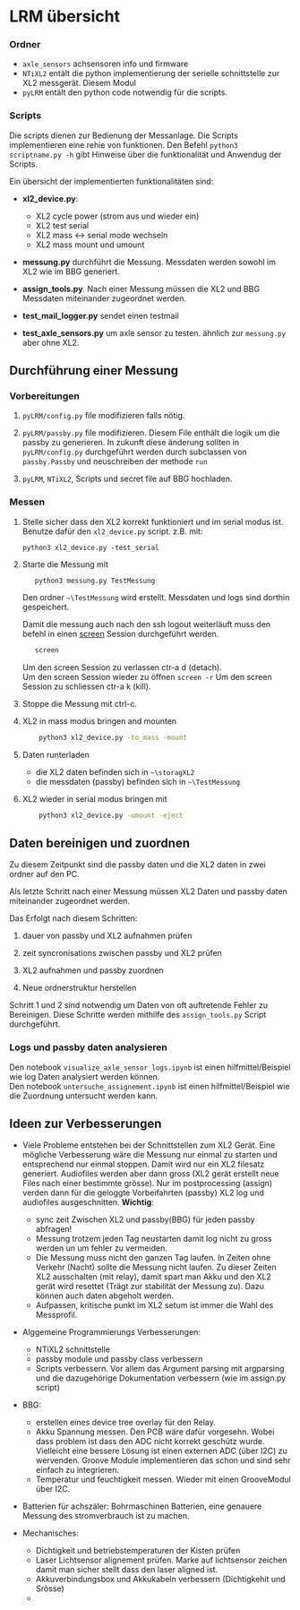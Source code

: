 # LRM übersicht

### Ordner

- `axle_sensors` achsensoren info und firmware
- `NTiXL2` entält die python implementierung der serielle schnittstelle zur XL2 messgerät. Diesem Modul  
- `pyLRM` entält den python code notwendig für die scripts.

### Scripts

Die scripts dienen zur Bedienung der Messanlage. Die Scripts implementieren eine rehie von 
funktionen. Den Befehl `python3 scriptname.py -h` gibt Hinweise über die funktionalität und
 Anwendug der Scripts. 
 
Ein übersicht der implementierten funktionalitäten sind: 
- **xl2_device.py**: 
    - XL2 cycle power (strom aus und wieder ein)
    - XL2 test serial
    - XL2 mass <-> serial mode wechseln
    - XL2 mass mount und umount
    
- **messung.py** durchführt die Messung. Messdaten werden sowohl im XL2 wie im BBG generiert.

- **assign_tools.py**. Nach einer Messung müssen die XL2 und BBG Messdaten miteinander zugeordnet werden.

- **test_mail_logger.py** sendet einen testmail
    
- **test_axle_sensors.py** um axle sensor zu testen. ähnlich zur `messung.py` aber ohne XL2.



## Durchführung einer Messung
### Vorbereitungen

1. `pyLRM/config.py` file modifizieren falls nötig.

2. `pyLRM/passby.py` file modifizieren. Diesem File enthält die logik um die passby zu generieren. In zukunft diese änderung 
sollten in `pyLRM/config.py` durchgeführt werden durch subclassen von `passby.Passby` und neuschreiben der methode `run`

3. `pyLRM`, `NTiXL2`, Scripts und secret file auf BBG hochladen. 

### Messen

1. Stelle sicher dass den XL2 korrekt funktioniert und im serial modus ist. Benutze dafür 
den `xl2_device.py` script. z.B. mit:
    ```
    python3 xl2_device.py -test_serial
    ```
2. Starte die Messung mit  

    ```
       python3 messung.py TestMessung
    ```
    
    Den ordner `~\TestMessung` wird erstellt. Messdaten und logs sind dorthin gespeichert.
      
    Damit die messung auch nach den ssh logout weiterläuft muss den befehl in einen [screen](https://linuxize.com/post/how-to-use-linux-screen/) 
    Session  durchgeführt werden.
      
    ```bash
       screen
    ```
    Um den screen Session zu verlassen ctr-a d (detach).  
    Um den screen Session wieder zu öffnen `screen -r`
    Um den screen Session zu schliessen ctr-a k (kill).  
 

3. Stoppe die Messung  mit ctrl-c.
4. XL2 in mass modus bringen and mounten
    ```bash
        python3 xl2_device.py -to_mass -mount 
    ```
    
5. Daten runterladen
    - die XL2 daten befinden sich in `~\storagXL2`  
    - die messdaten (passby) befinden sich in `~\TestMessung`

6. XL2 wieder in serial modus bringen mit 
    ```bash
        python3 xl2_device.py -umount -eject
    ```

## Daten bereinigen und zuordnen

Zu diesem Zeitpunkt sind die passby daten und die XL2 daten in zwei ordner auf den PC. 

Als letzte Schritt nach einer Messung  müssen XL2 Daten und passby daten miteinander zugeordnet werden. 

Das Erfolgt nach diesem Schritten:

1. dauer von passby und XL2 aufnahmen prüfen 

2. zeit syncronisations zwischen passby und XL2 prüfen

3. XL2 aufnahmen und passby zuordnen

4. Neue ordnerstruktur herstellen 

Schritt 1 und 2 sind notwendig um Daten von oft auftretende Fehler zu Bereinigen. 
Diese Schritte werden mithilfe des `assign_tools.py` Script durchgeführt.

### Logs und passby daten analysieren 

Den notebook `visualize_axle_sensor_logs.ipynb` ist einen hilfmittel/Beispiel wie log Daten analysiert werden können.  
Den notebook `untersuche_assignement.ipynb` ist einen hilfmittel/Beispiel wie die Zuordnung untersucht werden kann.
  
## Ideen zur Verbesserungen

- Viele Probleme entstehen bei der Schnittstellen zum XL2 Gerät. Eine mögliche Verbesserung wäre
 die Messung nur einmal zu starten und entsprechend nur einmal stoppen. Damit wird nur ein XL2 filesatz generiert. Audiofiles werden aber dann gross
(XL2 gerät erstellt neue Files nach einer bestimmte grösse). Nur im postprocessing (assign) verden dann für die geloggte Vorbeifahrten (passby)  XL2 log und audiofiles ausgeschnitten.
**Wichtig**:
    - sync zeit Zwischen XL2 und passby(BBG) für jeden passby abfragen!
    - Messung trotzem jeden Tag neustarten damit log nicht zu gross werden un um fehler zu vermeiden.
    - Die Messung muss nicht den ganzen Tag laufen. In Zeiten ohne Verkehr (Nacht) sollte die Messung nicht laufen. 
        Zu dieser Zeiten XL2 ausschalten (mit relay), damit spart man Akku und den XL2 gerät wird resettet (Trägt zur stabilität der Messung zu). 
        Dazu können auch daten abgeholt werden. 
    - Aufpassen, kritische punkt im XL2 setum ist immer die Wahl des Messprofil.


- Alggemeine Programmierungs Verbesserungen:
    - NTiXL2 schnittstelle
    - passby module und passby class verbessern
    - Scripts verbessern. Vor allem das Argument parsing mit argparsing und die dazugehörige Dokumentation verbessern (wie im assign.py script)

- BBG: 
    - erstellen eines device tree overlay für den Relay.
    - Akku Spannung messen. Den PCB wäre dafür vorgesehn. Wobei dass problem ist dass den ADC nicht korrekt geschütz wurde. 
    Vielleicht eine bessere Lösung ist einen externen ADC (über I2C) zu wervenden. 
    Groove Module implementieren das schon und sind sehr einfach zu integrieren.  
    - Temperatur und feuchtigkeit messen. Wieder mit einen GrooveModul über I2C.

- Batterien für achszäler: Bohrmaschinen Batterien, eine genauere Messung des stromverbrauch ist zu machen.

- Mechanisches:
    - Dichtigkeit und betriebstemperaturen der Kisten prüfen 
    - Laser Lichtsensor alignement prüfen. Marke auf lichtsensor zeichen damit man sicher stellt dass den laser aligned ist.
    - Akkuverbindungsbox und Akkukabeln verbessern (Dichtigkehit und Srösse)
    -

